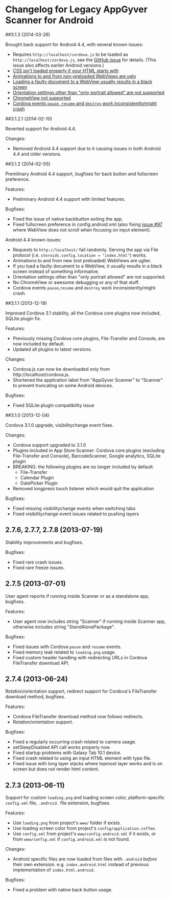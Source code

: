 # Changelog for Legacy AppGyver Scanner for Android

##3.1.3 (2014-03-26)

Brought back support for Android 4.4, with several known issues:

* Requires `http://localhost/cordova.js` to be loaded as `http://localhost/zordova.js`, see the [GitHub issue](https://github.com/AppGyver/scanner/issues/184) for details. (This issue also affects earlier Android versions.)
* [CSS isn't loaded properly if your HTML starts with <!DOCTYPE html>](https://github.com/AppGyver/scanner/issues/190)
* [Animations to and from non-preloaded WebViews are ugly](https://github.com/AppGyver/scanner/issues/189)
* [Loading a faulty document to a WebView usually results in a black screen](https://github.com/AppGyver/scanner/issues/188)
* [Orientation settings other than "only portrait allowed" are not supported](https://github.com/AppGyver/scanner/issues/187)
* [ChromeView not supported](https://github.com/AppGyver/scanner/issues/186)
* [Cordova events `pause`, `resume` and `destroy` work inconsistently/might crash](https://github.com/AppGyver/scanner/issues/185)

##3.1.2.1 (2014-02-10)

Reverted support for Android 4.4.

Changes:
  - Removed Android 4.4 support due to it causing issues in both Android 4.4 and older versions.

##3.1.2 (2014-02-05)

Premilinary Android 4.4 support, bugfixes for back button and fullscreen preference.

Features:
  - Preliminary Android 4.4 support with limited features.

Bugfixes:
  - Fixed the issue of native backbutton exiting the app.
  - Fixed fullscreen preference in config.android.xml (also fixing [issue #97](https://github.com/AppGyver/scanner/issues/97) where WebView does not scroll when focusing on input element).

Android 4.4 known issues:
  - Requests to `http://localhost/` fail randomly. Serving the app via File protocol (i.e. `steroids.config.location = "index.html"`) works.
  - Animations to and from new (not preloaded) WebViews are uglier.
  - If you load a faulty document to a WebView, it usually results in a black screen instead of something informative.
  - Orientation settings other than "only portrait allowed" are not supported.
  - No ChromeView or awesome debugging or any of that stuff.
  - Cordova events `pause`,`resume` and `destroy` work inconsistently/might crash.


##3.1.1 (2013-12-19)

Improved Cordova 3.1 stability, all the Cordova core plugins now included, SQLite plugin fix.

Features:

  - Previously missing Cordova core plugins, File-Transfer and Console, are now included by default.
  - Updated all plugins to latest versions.

Changes:
  - Cordova.js can now be downloaded only from http://localhost/cordova.js.
  - Shortened the application label from "AppGyver Scanner" to "Scanner" to prevent truncating on some Android devices.

Bugfixes:
  - Fixed SQLite plugin compatibility issue

##3.1.0 (2013-12-04)

Cordova 3.1.0 upgrade, visibilitychange event fixes.

Changes:
  - Cordova support upgraded to 3.1.0
  - Plugins included in App Store Scanner: Cordova core plugins (excluding File-Transfer and Console), BarcodeScanner, Google analytics, SQLite plugin
  - BREAKING: the following plugins are no longer included by default:
      - File-Transfer
      - Calendar Plugin
      - DatePicker Plugin
  - Removed longpress touch listener which would quit the application

Bugfixes:
  - Fixed missing visibilitychange events when switching tabs
  - Fixed visibilitychange event issues related to pushing layers

## 2.7.6, 2.7.7, 2.7.8 (2013-07-19)

Stability improvements and bugfixes.

Bugfixes:
  - Fixed rare crash issues.
  - Fixed rare freeze issues.

## 2.7.5 (2013-07-01)

User agent reports if running inside Scanner or as a standalone app, bugfixes.

Features:
  - User agent now includes string "Scanner" if running inside Scanner app, otherwise includes string "StandAlonePackage".

Bugfixes:
  - Fixed issues with Cordova `pause` and `resume` events.
  - Fixed memory leak related to `loading.png` usage.
  - Fixed custom header handling with redirecting URLs in Cordova FileTransfer download API.

## 2.7.4 (2013-06-24)

Rotation/orientation support, redirect support for Cordova's FileTransfer download method, bugfixes.

Features:
  - Cordova FileTransfer download method now follows redirects.
  - Rotation/orientation support.

Bugfixes:
  - Fixed a regularly occurring crash related to camera usage.
  - setSleepDisabled API call works properly now.
  - Fixed startup problems with Galaxy Tab 10.1 device.
  - Fixed crash related to using an input HTML element with type file.
  - Fixed issue with long layer stacks where topmost layer works and is on screen but does not render html content.

## 2.7.3 (2013-06-11)

Support for custom `loading.png` and loading screen color, platform-specific `config.xml` file, `.android.` file extension, bugfixes.

Features:
  - Use `loading.png` from project's `www/` folder if exists.
  - Use loading screen color from project's `config/application.coffee`.
  - Use `config.xml` from project's `www/config.android.xml` if it exists, or from `www/config.xml` if `config.android.xml` is not found.

Changes:
  - Android specific files are now loaded from files with `.android` _before_ their own extension. e.g. `index.android.html` instead of previous implementation of `index.html.android`.

Bugfixes:
  - Fixed a problem with native back button usage.
